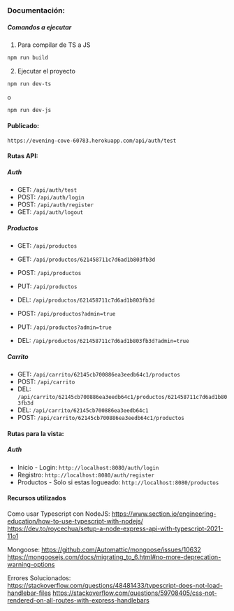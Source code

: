 ### Documentación:

##### Comandos a ejecutar
1. Para compilar de TS a JS
```bash
npm run build
```
2. Ejecutar el proyecto
```bash
npm run dev-ts
```
o
```bash
npm run dev-js
```
#### Publicado:
``https://evening-cove-60783.herokuapp.com/api/auth/test``

#### Rutas API:
##### Auth
- GET: `/api/auth/test`
- POST: ``/api/auth/login``
- POST: ``/api/auth/register``
- GET: ``/api/auth/logout``
##### Productos
- GET: `/api/productos`
- GET: ``/api/productos/621458711c7d6ad1b803fb3d``
- POST: ``/api/productos``
- PUT: ``/api/productos``
- DEL: ``/api/productos/621458711c7d6ad1b803fb3d``

- POST: ``/api/productos?admin=true``
- PUT: ``/api/productos?admin=true``
- DEL: ``/api/productos/621458711c7d6ad1b803fb3d?admin=true``
##### Carrito

- GET: ``/api/carrito/62145cb700886ea3eedb64c1/productos``
- POST: ``/api/carrito``
- DEL: ``/api/carrito/62145cb700886ea3eedb64c1/productos/621458711c7d6ad1b803fb3d``
- DEL: ``/api/carrito/62145cb700886ea3eedb64c1``
- POST: ``/api/carrito/62145cb700886ea3eedb64c1/productos``

#### Rutas para la vista:

##### Auth
- Inicio - Login: `http://localhost:8080/auth/login`
- Registro: `http://localhost:8080/auth/register`
- Productos - Solo si estas logueado: `http://localhost:8080/productos`
#### Recursos utilizados

Como usar Typescript con NodeJS:
https://www.section.io/engineering-education/how-to-use-typescript-with-nodejs/
https://dev.to/roycechua/setup-a-node-express-api-with-typescript-2021-11o1

Mongoose:
https://github.com/Automattic/mongoose/issues/10632
https://mongoosejs.com/docs/migrating_to_6.html#no-more-deprecation-warning-options

Errores Solucionados:
https://stackoverflow.com/questions/48481433/typescript-does-not-load-handlebar-files
https://stackoverflow.com/questions/59708405/css-not-rendered-on-all-routes-with-express-handlebars
